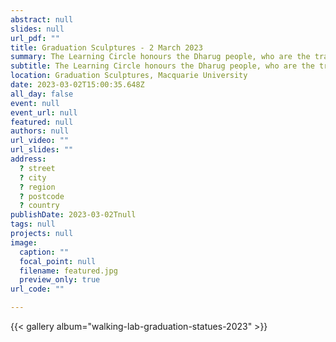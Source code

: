 ```yaml
---
abstract: null
slides: null
url_pdf: ""
title: Graduation Sculptures - 2 March 2023
summary: The Learning Circle honours the Dharug people, who are the traditional owners of Macquarie University’s lands. It provides a culturally safe space for gathering and sharing knowledge, as Aboriginal and Torres Strait Islander peoples have done for tens of thousands of years.
subtitle: The Learning Circle honours the Dharug people, who are the traditional owners of Macquarie University’s lands. It provides a culturally safe space for gathering and sharing knowledge, as Aboriginal and Torres Strait Islander peoples have done for tens of thousands of years.
location: Graduation Sculptures, Macquarie University
date: 2023-03-02T15:00:35.648Z
all_day: false
event: null
event_url: null
featured: null
authors: null
url_video: ""
url_slides: ""
address:
  ? street
  ? city
  ? region
  ? postcode
  ? country
publishDate: 2023-03-02Tnull
tags: null
projects: null
image:
  caption: ""
  focal_point: null
  filename: featured.jpg
  preview_only: true
url_code: ""

---
```


{{< gallery album="walking-lab-graduation-statues-2023" >}}

